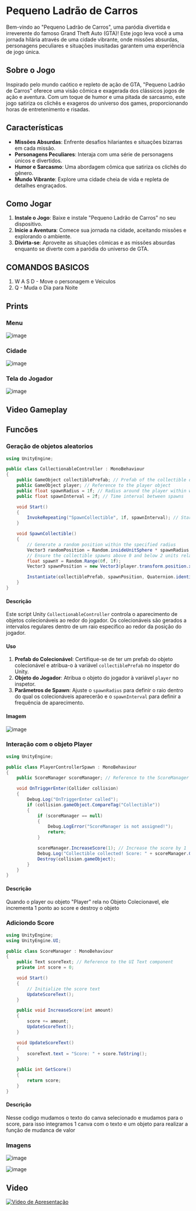 # Pequeno Ladrão de Carros

Bem-vindo ao "Pequeno Ladrão de Carros", uma paródia divertida e irreverente do famoso Grand Theft Auto (GTA)! Este jogo leva você a uma jornada hilária através de uma cidade vibrante, onde missões absurdas, personagens peculiares e situações inusitadas garantem uma experiência de jogo única.

## Sobre o Jogo

Inspirado pelo mundo caótico e repleto de ação de GTA, "Pequeno Ladrão de Carros" oferece uma visão cômica e exagerada dos clássicos jogos de ação e aventura. Com um toque de humor e uma pitada de sarcasmo, este jogo satiriza os clichês e exageros do universo dos games, proporcionando horas de entretenimento e risadas.

## Características

- **Missões Absurdas**: Enfrente desafios hilariantes e situações bizarras em cada missão.
- **Personagens Peculiares**: Interaja com uma série de personagens únicos e divertidos.
- **Humor e Sarcasmo**: Uma abordagem cômica que satiriza os clichês do gênero.
- **Mundo Vibrante**: Explore uma cidade cheia de vida e repleta de detalhes engraçados.

## Como Jogar

1. **Instale o Jogo**: Baixe e instale "Pequeno Ladrão de Carros" no seu dispositivo.
2. **Inicie a Aventura**: Comece sua jornada na cidade, aceitando missões e explorando o ambiente.
3. **Divirta-se**: Aproveite as situações cômicas e as missões absurdas enquanto se diverte com a paródia do universo de GTA.

## COMANDOS BASICOS
1. W A S D - Move o personagem e Veiculos 
2. Q - Muda o Dia para Noite

## Prints 

### Menu
![image](https://github.com/LeonardoAdolfo/ProjetoGTA2/assets/78151545/64e2fa1f-7da7-4199-8513-606ac98d8130)

### Cidade
![image](https://github.com/LeonardoAdolfo/ProjetoGTA2/assets/78151545/e9cfbe4a-7c8d-4bc4-b190-629c3b8c47ed)

### Tela do Jogador
![image](https://github.com/LeonardoAdolfo/ProjetoGTA2/assets/78151545/454cd3dd-69d9-4a3d-a3d0-5d1f9ab58e88)

## Video Gameplay

## Funcões 

### Geração de objetos aleatorios 

```csharp
using UnityEngine;

public class CollectionableController : MonoBehaviour
{
    public GameObject collectiblePrefab; // Prefab of the collectible object
    public GameObject player; // Reference to the player object
    public float spawnRadius = 1f; // Radius around the player within which to spawn collectibles
    public float spawnInterval = 2f; // Time interval between spawns

    void Start()
    {
        InvokeRepeating("SpawnCollectible", 1f, spawnInterval); // Start spawning collectibles
    }

    void SpawnCollectible()
    {
        // Generate a random position within the specified radius
        Vector3 randomPosition = Random.insideUnitSphere * spawnRadius;
        // Ensure the collectible spawns above 0 and below 2 units relative to the player's position
        float spawnY = Random.Range(0f, 1f);
        Vector3 spawnPosition = new Vector3(player.transform.position.x + randomPosition.x, player.transform.position.y + spawnY, player.transform.position.z + randomPosition.z);

        Instantiate(collectiblePrefab, spawnPosition, Quaternion.identity); // Instantiate the collectible
    }
}
```

#### Descrição

Este script Unity `CollectionableController` controla o aparecimento de objetos colecionáveis ao redor do jogador. Os colecionáveis são gerados a intervalos regulares dentro de um raio específico ao redor da posição do jogador.

#### Uso

1. **Prefab do Colecionável**: Certifique-se de ter um prefab do objeto colecionável e atribua-o à variável `collectiblePrefab` no inspetor do Unity.
2. **Objeto do Jogador**: Atribua o objeto do jogador à variável `player` no inspetor.
3. **Parâmetros de Spawn**: Ajuste o `spawnRadius` para definir o raio dentro do qual os colecionáveis aparecerão e o `spawnInterval` para definir a frequência de aparecimento.

#### Imagem

![image](https://github.com/LeonardoAdolfo/ProjetoGTA2/assets/78151545/45c38beb-44ce-4f61-8a42-9379afecd96c)


### Interação com o objeto Player
```csharp
using UnityEngine;

public class PlayerControllerSpawn : MonoBehaviour
{
    public ScoreManager scoreManager; // Reference to the ScoreManager

    void OnTriggerEnter(Collider collision)
    {
        Debug.Log("OnTriggerEnter called");
        if (collision.gameObject.CompareTag("Collectible"))
        {
            if (scoreManager == null)
            {
                Debug.LogError("ScoreManager is not assigned!");
                return;
            }

            scoreManager.IncreaseScore(1); // Increase the score by 1
            Debug.Log("Collectible collected! Score: " + scoreManager.GetScore());
            Destroy(collision.gameObject);
        }
    }
}
```
#### Descrição 

Quando o player ou objeto "Player" rela no Objeto Colecionavel, ele incrementa 1 ponto ao score e destroy o objeto

### Adiciondo Score

```csharp
using UnityEngine;
using UnityEngine.UI;

public class ScoreManager : MonoBehaviour
{
    public Text scoreText; // Reference to the UI Text component
    private int score = 0;

    void Start()
    {
        // Initialize the score text
        UpdateScoreText();
    }

    public void IncreaseScore(int amount)
    {
        score += amount;
        UpdateScoreText();
    }

    void UpdateScoreText()
    {
        scoreText.text = "Score: " + score.ToString();
    }

    public int GetScore()
    {
        return score;
    }
}
```

#### Descrição

Nesse codigo mudamos o texto do canva selecionado e mudamos para o score, para isso integramos 1 canva com o texto e um objeto para realizar a função de mudanca de valor 

### Imagens

![image](https://github.com/LeonardoAdolfo/ProjetoGTA2/assets/78151545/f6539cf7-a50f-4aba-a2e8-fbfb7f40d820)

![image](https://github.com/LeonardoAdolfo/ProjetoGTA2/assets/78151545/adc1b25b-d7fa-4d9c-9216-fc9b31d349df)

## Video
[![Vídeo de Apresentação](https://img.youtube.com/vi/ch7NyM0UhtA/0.jpg)](https://www.youtube.com/watch?v=ch7NyM0UhtA)
